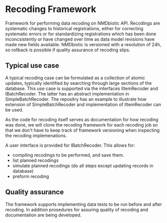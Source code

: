# Recoding Framework
Framework for performing data recoding on NMDbiotic API. Recodings are systematic changes to historical registrations, either for correcting systematic errors or for standardizing registrations which has been done inconcsistently or have changed over time as data model revisions have made new fields available. NMDbiotic is versioned with a resolution of 24h, so rollback is possible if quality assurance of recoding slips.

## Typical use case
A typical recoding case can be formulated as a collection of atomic updates, typically identified by searching through large sections of the database. This use case is supported via the interfaces IItemRecoder and IBatchRecoder. The latter has an abstract implementation in SimpleBatchRecoder. The repositry has an example to illustrate how extension of SimpleBatchRecoder and implementation of IItemRecoder can be used.

As the code for recoding itself serves as documentation for how recoding was done, we will clone the recoding framework for each recoding job so that we don't have to keep track of framework versioning when inspecting the recoding implemenations.

A user interface is provided for IBatchRecoder. This allows for:
* compiling recodings to be performed, and save them.
* list planned recodings
* simulate planned recodings (do all steps except updating records in database)
* preform recoding

## Quality assurance
The framework supports implementing data tests to be run before and after recoding. In addition prosedures for assuring quality of recoding and documentation are being developed.

